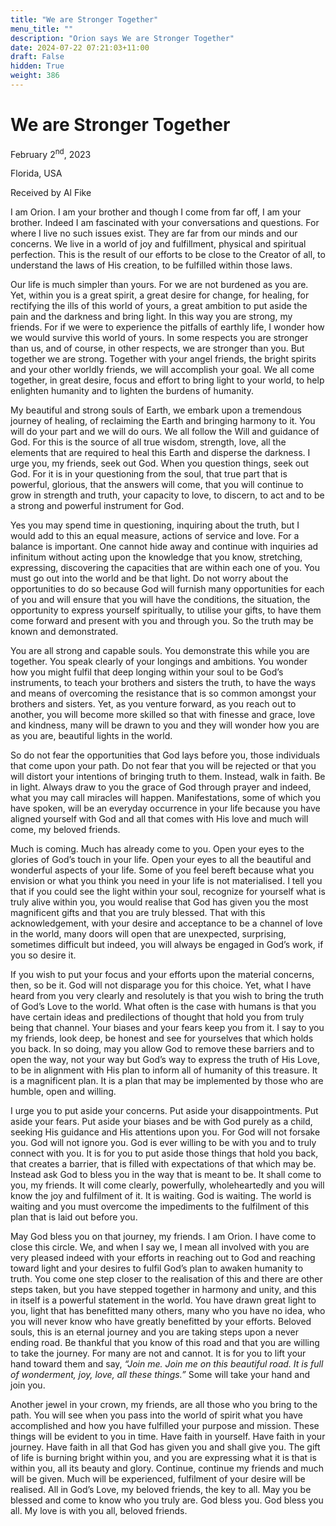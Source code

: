 ```yaml
---
title: "We are Stronger Together"
menu_title: ""
description: "Orion says We are Stronger Together"
date: 2024-07-22 07:21:03+11:00
draft: False
hidden: True
weight: 386
---
```

# We are Stronger Together

February 2<sup>nd</sup>, 2023

Florida, USA

Received by Al Fike  



I am Orion. I am your brother and though I come from far off, I am your brother. Indeed I am fascinated with your conversations and questions. For where I live no such issues exist. They are far from our minds and our concerns. We live in a world of joy and fulfillment, physical and spiritual perfection. This is the result of our efforts to be close to the Creator of all, to understand the laws of His creation, to be fulfilled within those laws. 

Our life is much simpler than yours. For we are not burdened as you are. Yet, within you is a great spirit, a great desire for change, for healing, for rectifying the ills of this world of yours, a great ambition to put aside the pain and the darkness and bring light. In this way you are strong, my friends. For if we were to experience the pitfalls of earthly life, I wonder how we would survive this world of yours. In some respects you are stronger than us, and of course, in other respects, we are stronger than you. But together we are strong. Together with your angel friends, the bright spirits and your other worldly friends, we will accomplish your goal. We all come together, in great desire, focus and effort to bring light to your world, to help enlighten humanity and to lighten the burdens of humanity. 

My beautiful and strong souls of Earth, we embark upon a tremendous journey of healing, of reclaiming the Earth and bringing harmony to it. You will do your part and we will do ours. We all follow the Will and guidance of God. For this is the source of all true wisdom, strength, love, all the elements that are required to heal this Earth and disperse the darkness. I urge you, my friends, seek out God. When you question things, seek out God. For it is in your questioning from the soul, that true part that is powerful, glorious, that the answers will come, that you will continue to grow in strength and truth, your capacity to love, to discern, to act and to be a strong and powerful instrument for God.

Yes you may spend time in questioning, inquiring about the truth, but I would add to this an equal measure, actions of service and love. For a balance is important. One cannot hide away and continue with inquiries ad infinitum without acting upon the knowledge that you know, stretching, expressing, discovering the capacities that are within each one of you. You must go out into the world and be that light. Do not worry about the opportunities to do so because God will furnish many opportunities for each of you and will ensure that you will have the conditions, the situation, the opportunity to express yourself spiritually, to utilise your gifts, to have them come forward and present with you and through you. So the truth may be known and demonstrated. 

You are all strong and capable souls. You demonstrate this while you are together. You speak clearly of your longings and ambitions. You wonder how you might fulfil that deep longing within your soul to be God’s instruments, to teach your brothers and sisters the truth, to have the ways and means of overcoming the resistance that is so common amongst your brothers and sisters. Yet, as you venture forward, as you reach out to another, you will become more skilled so that with finesse and grace, love and kindness, many will be drawn to you and they will wonder how you are as you are, beautiful lights in the world.

So do not fear the opportunities that God lays before you, those individuals that come upon your path. Do not fear that you will be rejected or that you will distort your intentions of bringing truth to them. Instead, walk in faith. Be in light. Always draw to you the grace of God through prayer and indeed, what you may call miracles will happen. Manifestations, some of which you have spoken, will be an everyday occurrence in your life because you have aligned yourself with God and all that comes with His love and much will come, my beloved friends. 

Much is coming. Much has already come to you. Open your eyes to the glories of God’s touch in your life. Open your eyes to all the beautiful and wonderful aspects of your life. Some of you feel bereft because what you envision or what you think you need in your life is not materialised. I tell you that if you could see the light within your soul, recognize for yourself what is truly alive within you, you would realise that God has given you the most magnificent gifts and that you are truly blessed. That with this acknowledgement, with your desire and acceptance to be a channel of love in the world, many doors will open that are unexpected, surprising, sometimes difficult but indeed, you will always be engaged in God’s work, if you so desire it. 

If you wish to put your focus and your efforts upon the material concerns, then, so be it. God will not disparage you for this choice. Yet, what I have heard from you very clearly and resolutely is that you wish to bring the truth of God’s Love to the world. What often is the case with humans is that you have certain ideas and predilections of thought that hold you from truly being that channel. Your biases and your fears keep you from it. I say to you my friends, look deep, be honest and see for yourselves that which holds you back. In so doing, may you allow God to remove these barriers and to open the way, not your way but God’s way to express the truth of His Love, to be in alignment with His plan to inform all of humanity of this treasure. It is a magnificent plan. It is a plan that may be implemented by those who are humble, open and willing.

I urge you to put aside your concerns. Put aside your disappointments. Put aside your fears. Put aside your biases and be with God purely as a child, seeking His guidance and His attentions upon you. For God will not forsake you. God will not ignore you. God is ever willing to be with you and to truly connect with you. It is for you to put aside those things that hold you back, that creates a barrier, that is filled with expectations of that which may be. Instead ask God to bless you in the way that is meant to be. It shall come to you, my friends. It will come clearly, powerfully, wholeheartedly and you will know the joy and fulfilment of it. It is waiting. God is waiting. The world is waiting and you must overcome the impediments to the fulfilment of this plan that is laid out before you. 

May God bless you on that journey, my friends. I am Orion. I have come to close this circle. We, and when I say we, I mean all involved with you are very pleased indeed with your efforts in reaching out to God and reaching toward light and your desires to fulfil God’s plan to awaken humanity to truth. You come one step closer to the realisation of this and there are other steps taken, but you have stepped together in harmony and unity, and this in itself is a powerful statement in the world. You have drawn great light to you, light that has benefitted many others, many who you have no idea, who you will never know who have greatly benefitted by your efforts. Beloved souls, this is an eternal journey and you are taking steps upon a never ending road. Be thankful that you know of this road and that you are willing to take the journey. For many are not and cannot. It is for you to lift your hand toward them and say, *“Join me. Join me on this beautiful road. It is full of wonderment, joy, love, all these things.”* Some will take your hand and join you. 

Another jewel in your crown, my friends, are all those who you bring to the path. You will see when you pass into the world of spirit what you have accomplished and how you have fulfilled your purpose and mission. These things will be evident to you in time. Have faith in yourself. Have faith in your journey. Have faith in all that God has given you and shall give you. The gift of life is burning bright within you, and you are expressing what it is that is within you, all its beauty and glory. Continue, continue my friends and much will be given. Much will be experienced, fulfilment of your desire will be realised. All in God’s Love, my beloved friends, the key to all. May you be blessed and come to know who you truly are. God bless you. God bless you all. My love is with you all, beloved friends.